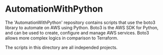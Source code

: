 # AutomationWithPython

The 'AutomationWithPython' repository contains scripts that use the boto3 library to automate on AWS using Python. Boto3 is the AWS SDK for Python, and can be used to create, configure and manage AWS services. Boto3 allows more complex logics in comparison to Terraform. 

The scripts in this directory are all independed projects. 
